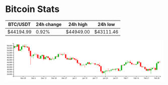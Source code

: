 # Bitcoin Stats

BTC/USDT|24h change|24h high|24h low|
|---|---|---|---|
|$44194.99|0.92%|$44949.00|$43111.46|

<img src="./chart.svg">
